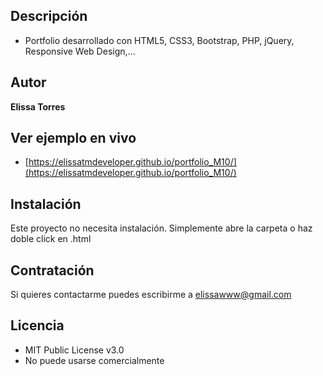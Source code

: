 ## Descripción

* Portfolio desarrollado con HTML5, CSS3, Bootstrap, PHP, jQuery, Responsive Web Design,...

## Autor
**Elissa Torres**

## Ver ejemplo en vivo 
- [https://elissatmdeveloper.github.io/portfolio_M10/](https://elissatmdeveloper.github.io/portfolio_M10/)

## Instalación
Este proyecto no necesita instalación. Simplemente abre la carpeta o haz doble click en .html

## Contratación
Si quieres contactarme puedes escribirme a elissawww@gmail.com

## Licencia
* MIT Public License v3.0
* No puede usarse comercialmente

